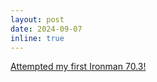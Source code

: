 ```yaml
---
layout: post
date: 2024-09-07
inline: true
---
```

[Attempted my first Ironman 70.3!](https://www.ironman.com/im703-wisconsin)
